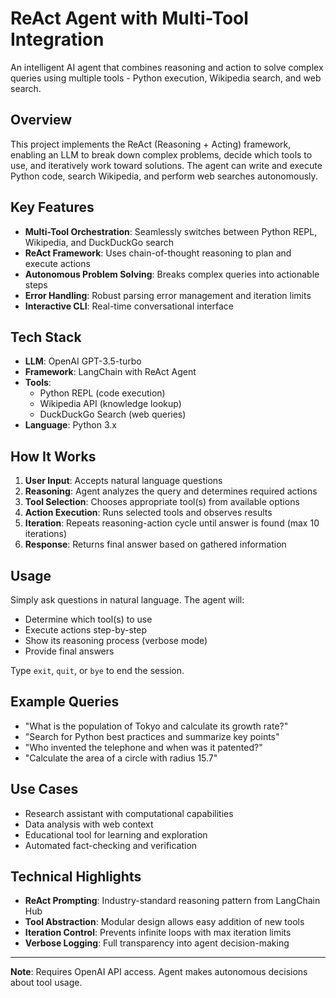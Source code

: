 # ReAct Agent with Multi-Tool Integration

An intelligent AI agent that combines reasoning and action to solve complex queries using multiple tools - Python execution, Wikipedia search, and web search.

## Overview

This project implements the ReAct (Reasoning + Acting) framework, enabling an LLM to break down complex problems, decide which tools to use, and iteratively work toward solutions. The agent can write and execute Python code, search Wikipedia, and perform web searches autonomously.

## Key Features

- **Multi-Tool Orchestration**: Seamlessly switches between Python REPL, Wikipedia, and DuckDuckGo search
- **ReAct Framework**: Uses chain-of-thought reasoning to plan and execute actions
- **Autonomous Problem Solving**: Breaks complex queries into actionable steps
- **Error Handling**: Robust parsing error management and iteration limits
- **Interactive CLI**: Real-time conversational interface

## Tech Stack

- **LLM**: OpenAI GPT-3.5-turbo
- **Framework**: LangChain with ReAct Agent
- **Tools**:
  - Python REPL (code execution)
  - Wikipedia API (knowledge lookup)
  - DuckDuckGo Search (web queries)
- **Language**: Python 3.x

## How It Works

1. **User Input**: Accepts natural language questions
2. **Reasoning**: Agent analyzes the query and determines required actions
3. **Tool Selection**: Chooses appropriate tool(s) from available options
4. **Action Execution**: Runs selected tools and observes results
5. **Iteration**: Repeats reasoning-action cycle until answer is found (max 10 iterations)
6. **Response**: Returns final answer based on gathered information

## Usage

Simply ask questions in natural language. The agent will:

- Determine which tool(s) to use
- Execute actions step-by-step
- Show its reasoning process (verbose mode)
- Provide final answers

Type `exit`, `quit`, or `bye` to end the session.

## Example Queries

- "What is the population of Tokyo and calculate its growth rate?"
- "Search for Python best practices and summarize key points"
- "Who invented the telephone and when was it patented?"
- "Calculate the area of a circle with radius 15.7"

## Use Cases

- Research assistant with computational capabilities
- Data analysis with web context
- Educational tool for learning and exploration
- Automated fact-checking and verification

## Technical Highlights

- **ReAct Prompting**: Industry-standard reasoning pattern from LangChain Hub
- **Tool Abstraction**: Modular design allows easy addition of new tools
- **Iteration Control**: Prevents infinite loops with max iteration limits
- **Verbose Logging**: Full transparency into agent decision-making

---

**Note**: Requires OpenAI API access. Agent makes autonomous decisions about tool usage.
